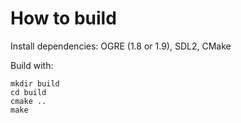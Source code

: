 How to build
==============
Install dependencies: OGRE (1.8 or 1.9), SDL2, CMake

Build with:
```
mkdir build
cd build
cmake ..
make
```
